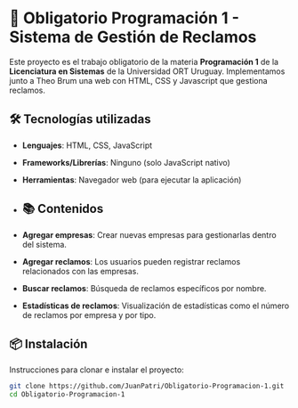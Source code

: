 # 🧳 Obligatorio Programación 1 - Sistema de Gestión de Reclamos

Este proyecto es el trabajo obligatorio de la materia **Programación 1** de la **Licenciatura en Sistemas** de la Universidad ORT Uruguay. Implementamos junto a Theo Brum una web con HTML, CSS y Javascript que gestiona reclamos.

## 🛠️ Tecnologías utilizadas

- **Lenguajes**: HTML, CSS, JavaScript
- **Frameworks/Librerías**: Ninguno (solo JavaScript nativo)
- **Herramientas**: Navegador web (para ejecutar la aplicación)

- ## 📚 Contenidos

- **Agregar empresas**: Crear nuevas empresas para gestionarlas dentro del sistema.
- **Agregar reclamos**: Los usuarios pueden registrar reclamos relacionados con las empresas.
- **Buscar reclamos**: Búsqueda de reclamos específicos por nombre.
- **Estadísticas de reclamos**: Visualización de estadísticas como el número de reclamos por empresa y por tipo.

## 📦 Instalación

Instrucciones para clonar e instalar el proyecto:

```bash
git clone https://github.com/JuanPatri/Obligatorio-Programacion-1.git
cd Obligatorio-Programacion-1
